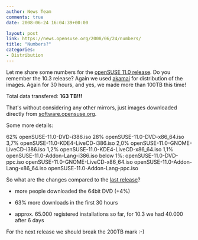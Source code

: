 ```yaml
---
author: News Team
comments: true
date: 2008-06-24 16:04:39+00:00

layout: post
link: https://news.opensuse.org/2008/06/24/numbers/
title: "Numbers?"
categories:
- Distribution
---
```

Let me share some numbers for the [openSUSE 11.0 release](https://news.opensuse.org/2008/06/19/announcing-opensuse-110-gm/). Do you remember the 10.3 release? Again we used [akamai](http://www.akamai.com/) for distribution of the images. Again for 30 hours, and yes, we made more than 100TB this time!

Total data transfered: **163 TB!!!**

That's without considering any other mirrors, just images downloaded directly from [software.opensuse.org](http://software.opensuse.org).

Some more details:

62%  openSUSE-11.0-DVD-i386.iso 
28%  openSUSE-11.0-DVD-x86_64.iso 
3,7% openSUSE-11.0-KDE4-LiveCD-i386.iso 
2,0% openSUSE-11.0-GNOME-LiveCD-i386.iso 
1,2% openSUSE-11.0-KDE4-LiveCD-x86_64.iso 
1,1% openSUSE-11.0-Addon-Lang-i386.iso 
below 1%:
openSUSE-11.0-DVD-ppc.iso
openSUSE-11.0-GNOME-LiveCD-x86_64.iso
openSUSE-11.0-Addon-Lang-x86_64.iso
openSUSE-11.0-Addon-Lang-ppc.iso

So what are the changes compared to the [last release](https://news.opensuse.org/2007/10/11/more-numbers/)?



	
  * more people downloaded the 64bit DVD (+4%)

	
  * 63% more downloads in the first 30 hours

	
  * approx. 65.000 registered installations so far, for 10.3 we had 40.000 after 6 days


For the next release we should break the 200TB mark :-)		
